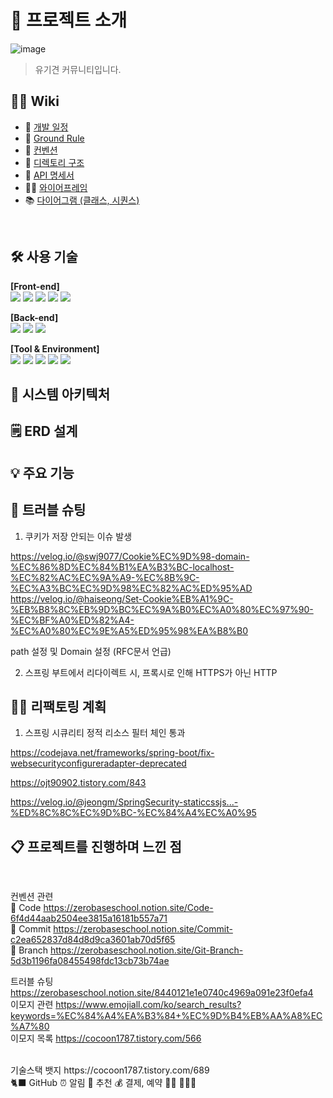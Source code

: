 # 📝 프로젝트 소개

![image](https://github.com/akgkfk3/SesacAnimal/assets/55624470/ab7d94c8-9762-4f82-9aca-2554ea141ae0)

> 유기견 커뮤니티입니다.
> 


## 💁‍♂️ Wiki

- 📅 [개발 일정]([https://](https://github.com/akgkfk3/mockCoinInvestment/wiki/%EB%94%94%EB%A0%89%ED%86%A0%EB%A6%AC-%EA%B5%AC%EC%A1%B0))
- 📌 [Ground Rule](https://github.com/akgkfk3/mockCoinInvestment/wiki/%EB%94%94%EB%A0%89%ED%86%A0%EB%A6%AC-%EA%B5%AC%EC%A1%B0)
- 🤙 [컨벤션](https://github.com/akgkfk3/mockCoinInvestment/wiki/%EB%94%94%EB%A0%89%ED%86%A0%EB%A6%AC-%EA%B5%AC%EC%A1%B0)
- 📁 [디렉토리 구조](https://github.com/akgkfk3/mockCoinInvestment/wiki/%EB%94%94%EB%A0%89%ED%86%A0%EB%A6%AC-%EA%B5%AC%EC%A1%B0)
- 📜 [API 명세서](https://github.com/akgkfk3/mockCoinInvestment/wiki/%EB%94%94%EB%A0%89%ED%86%A0%EB%A6%AC-%EA%B5%AC%EC%A1%B0)
- 🧑‍🎨 [와이어프레임](https://github.com/akgkfk3/mockCoinInvestment/wiki/%EB%94%94%EB%A0%89%ED%86%A0%EB%A6%AC-%EA%B5%AC%EC%A1%B0)
- 📚 [다이어그램 (클래스, 시퀀스)](https://github.com/akgkfk3/mockCoinInvestment/wiki/%EB%94%94%EB%A0%89%ED%86%A0%EB%A6%AC-%EA%B5%AC%EC%A1%B0)



<br/>

## 🛠 사용 기술
<b>[Front-end]</b>
<br/>
<img src="https://img.shields.io/badge/html5-E34F26?style=for-the-badge&logo=html5&logoColor=white"> 
<img src="https://img.shields.io/badge/css-1572B6?style=for-the-badge&logo=css3&logoColor=white">
<img src="https://img.shields.io/badge/javascript-F7DF1E?style=for-the-badge&logo=javascript&logoColor=black">
<img src="https://img.shields.io/badge/react-61DAFB?style=for-the-badge&logo=react&logoColor=black">
<img src="https://img.shields.io/badge/fontawesome-339AF0?style=for-the-badge&logo=fontawesome&logoColor=white">

<b>[Back-end]</b>
<br/>
<img src="https://img.shields.io/badge/java-007396?style=for-the-badge&logo=java&logoColor=white">
<img src="https://img.shields.io/badge/mysql-4479A1?style=for-the-badge&logo=mysql&logoColor=white">
<img src="https://img.shields.io/badge/springboot-6DB33F?style=for-the-badge&logo=springboot&logoColor=white">


<b>[Tool & Environment]</b>
<br/>
<img src="https://img.shields.io/badge/git-F05032?style=for-the-badge&logo=git&logoColor=white">
<img src="https://img.shields.io/badge/github-181717?style=for-the-badge&logo=github&logoColor=white">
<img src="https://img.shields.io/badge/gradle-02303A?style=for-the-badge&logo=gradle&logoColor=white">
<img src="https://img.shields.io/badge/linux-FCC624?style=for-the-badge&logo=linux&logoColor=black">
<img src="https://camo.githubusercontent.com/3f0e26b0951bab845a1bb9a7198ecca0da272e462921b6edd85879f3673b6927/68747470733a2f2f696d672e736869656c64732e696f2f62616467652f506f73746d616e2d4646364333373f7374796c653d666f722d7468652d6261646765266c6f676f3d706f73746d616e266c6f676f436f6c6f723d7768697465">
     

## 🔨 시스템 아키텍처


## 🗒️ ERD 설계


## 💡 주요 기능


## 🌟 트러블 슈팅

1. 쿠키가 저장 안되는 이슈 발생

https://velog.io/@swj9077/Cookie%EC%9D%98-domain-%EC%86%8D%EC%84%B1%EA%B3%BC-localhost-%EC%82%AC%EC%9A%A9-%EC%8B%9C-%EC%A3%BC%EC%9D%98%EC%82%AC%ED%95%AD
https://velog.io/@haiseong/Set-Cookie%EB%A1%9C-%EB%B8%8C%EB%9D%BC%EC%9A%B0%EC%A0%80%EC%97%90-%EC%BF%A0%ED%82%A4-%EC%A0%80%EC%9E%A5%ED%95%98%EA%B8%B0

path 설정 및 Domain 설정 (RFC문서 언급)


2. 스프링 부트에서 리다이렉트 시, 프록시로 인해 HTTPS가 아닌 HTTP


## 👩‍💻 리팩토링 계획

1. 스프링 시큐리티 정적 리소스 필터 체인 통과

https://codejava.net/frameworks/spring-boot/fix-websecurityconfigureradapter-deprecated

https://ojt90902.tistory.com/843

https://velog.io/@jeongm/SpringSecurity-staticcssjs...-%ED%8C%8C%EC%9D%BC-%EC%84%A4%EC%A0%95

## 📋 프로젝트를 진행하며 느낀 점



<br/>

컨벤션 관련
<br/>
🔡 Code         https://zerobaseschool.notion.site/Code-6f4d44aab2504ee3815a16181b557a71
<br/>
📌 Commit       https://zerobaseschool.notion.site/Commit-c2ea652837d84d8d9ca3601ab70d5f65
<br/>
🌿 Branch       https://zerobaseschool.notion.site/Git-Branch-5d3b1196fa08455498fdc13cb73b74ae
<br/>

트러블 슈팅      https://zerobaseschool.notion.site/8440121e1e0740c4969a091e23f0efa4
<br/>
이모지 관련      https://www.emojiall.com/ko/search_results?keywords=%EC%84%A4%EA%B3%84+%EC%9D%B4%EB%AA%A8%EC%A7%80
<br/>
이모지 목록      https://cocoon1787.tistory.com/566

<br/>
기술스택 뱃지     https://cocoon1787.tistory.com/689
<br/>
🐈‍⬛ GitHub
⏰ 알림
🔮 추천
💰 결제, 예약
👩‍👧
🗽🗼🕌


